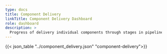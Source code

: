 ```yaml
---
type: docs
title: Component Delivery
linkTitle: Component Delivery Dashboard
role: dashboard
description: >
  Progress of delivery individual components through stages in pipeline
---
```


{{< json_table "../component_delivery.json" "component-delivery">}}